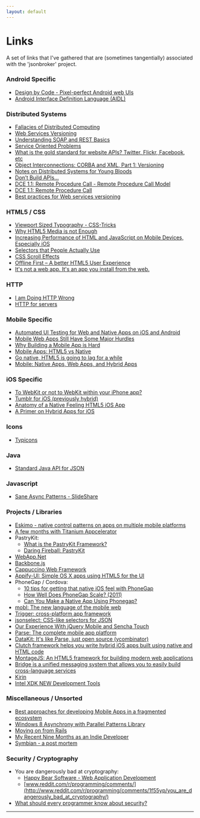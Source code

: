 ```yaml
---
layout: default
---
```




Links
=================

A set of links that I've gathered that are (sometimes tangentially) 
associated with the 'jsonbroker' project.


### Android Specific

* [Design by Code - Pixel-perfect Android web UIs](http://designbycode.tumblr.com/post/1127120282/pixel-perfect-android-web-ui)
* [Android Interface Definition Language (AIDL)](http://developer.android.com/guide/components/aidl.html)
 
### Distributed Systems

* [Fallacies of Distributed Computing](http://en.wikipedia.org/wiki/Fallacies_of_Distributed_Computing)
* [Web Services Versioning](http://www.oracle.com/technetwork/articles/web-services-versioning-094384.html)
* [Understanding SOAP and REST Basics](http://blog.smartbear.com/apis/understanding-soap-and-rest-basics/)
* [Service Oriented Problems](http://www.rdegges.com/service-oriented-problems/)
* [What is the gold standard for website APIs? Twitter, Flickr, Facebook, etc](http://stackoverflow.com/questions/297005/what-is-the-gold-standard-for-website-apis-twitter-flickr-facebook-etc)
* [Object Interconnections: CORBA and XML, Part 1: Versioning](http://oss.org.cn/ossdocs/corba/xml/)
* [Notes on Distributed Systems for Young Bloods](http://www.somethingsimilar.com/2013/01/14/notes-on-distributed-systems-for-young-bloods/)
* [Don’t Build APIs…](http://ceklog.kindel.com/2012/04/18/dont-build-apis/)
* [DCE 1.1: Remote Procedure Call - Remote Procedure Call Model](http://pubs.opengroup.org/onlinepubs/9629399/chap6.htm)
* [DCE 1.1: Remote Procedure Call](http://pubs.opengroup.org/onlinepubs/9629399/)
* [Best practices for Web services versioning](http://www.ibm.com/developerworks/webservices/library/ws-version/)

### HTML5 / CSS

* [Viewport Sized Typography - CSS-Tricks](http://css-tricks.com/viewport-sized-typography/)
* [Why HTML5 Media is not Enough](http://ofmlabs.org/articles/dublin.html)
* [Increasing Performance of HTML and JavaScript on Mobile Devices, Especially iOS](http://the.ichibod.com/kiji/increasing-performance-of-html-and-javascript-on-mobile-devices-especially-ios/)
* [Selectors that People Actually Use](http://ejohn.org/blog/selectors-that-people-actually-use/)
* [CSS Scroll Effects](http://lab.hakim.se/scroll-effects/)
* [Offline First – A better HTML5 User Experience](http://blog.joelambert.co.uk/2012/11/26/offline-first-a-better-html5-user-experience/)
* [It's not a web app. It's an app you install from the web.](http://blog.forecast.io/its-not-a-web-app-its-an-app-you-install-from-the-web/)

### HTTP

* [I am Doing HTTP Wrong](http://lucumr.pocoo.org/2012/4/14/im-doing-http-wrong/)
* [HTTP for servers](http://www.and.org/texts/server-http)

### Mobile Specific

* [Automated UI Testing for Web and Native Apps on iOS and Android](http://www.slideshare.net/operationmobile/automated-ui-testing-for-web-and-native-apps-on-ios-and-android-10261455)
* [Mobile Web Apps Still Have Some Major Hurdles](http://reefpoints.dockyard.com/2011/11/10/mobile-web-apps.html)
* [Why Building a Mobile App is Hard](https://news.ycombinator.com/item?id=3534606) 
* [Mobile Apps: HTML5 vs Native](http://www.ericsink.com/entries/html5_vs_native_apps.html)
* [Go native, HTML5 is going to lag for a while](http://blog.suthakamal.com/2012/08/go-native-html5-is-going-to-lag-for.html)
* [Mobile: Native Apps, Web Apps, and Hybrid Apps](http://www.nngroup.com/articles/mobile-native-apps/)


### iOS Specific

* [To WebKit or not to WebKit within your iPhone app?](http://drnicwilliams.com/2008/11/10/to-webkit-or-not-to-webkit-within-your-iphone-app/)
* [Tumblr for iOS (previously hybrid)](http://zachwill.com/tumblr-ios/)
* [Anatomy of a Native Feeling HTML5 iOS App](http://justinvincent.com/page/2043/anatomy-of-a-native-feeling-html5-ios-app)
* [A Primer on Hybrid Apps for iOS](https://www.cocoacontrols.com/posts/a-primer-on-hybrid-apps-for-ios)


### Icons

* [Typicons](http://www.typicons.com/)


### Java

* [Standard Java API for JSON](http://www.infoq.com/news/2013/04/standard-java-api-for-json)


### Javascript

* [Sane Async Patterns - SlideShare](http://www.slideshare.net/TrevorBurnham/sane-async-patterns)


### Projects / Libraries


* [Eskimo - native control patterns on apps on multiple mobile platforms](https://github.com/People-in-action/eskimo)
* [A few months with Titanium Appcelerator](http://pasamio.com/2011/07/02/a-few-months-with-titanium-appcelerator/)
* PastryKit:
  * [What is the PastryKit Framework?](http://stackoverflow.com/questions/1143589/what-is-the-pastrykit-framework)
  * [Daring Fireball: PastryKit](http://daringfireball.net/2009/12/pastrykit)
* [WebApp.Net](http://webapp-net.com/)
* [Backbone.js](http://documentcloud.github.com/backbone/)
* [Cappuccino Web Framework](http://cappuccino.org/)
* [Appify-UI: Simple OS X apps using HTML5 for the UI](https://github.com/subtleGradient/Appify-UI)
* PhoneGap / Cordova:
	* [10 tips for getting that native iOS feel with PhoneGap ]()
	* [How Well Does PhoneGap Scale? (2011)](http://floatlearning.com/2011/05/how-well-does-phonegap-scale/)	
	* [Can You Make a Native App Using Phonegap?](http://blog.guillermowinkler.com/blog/2013/02/10/can-you-make-a-native-app-using-phonegap/)
* [mobl: The new language of the mobile web](http://www.mobl-lang.org/)
* [Trigger: cross-platform app framework](https://trigger.io/)
* [jsonselect: CSS-like selectors for JSON](http://jsonselect.org/)
* [Our Experience With jQuery Mobile and Sencha Touch](http://blog.roveb.com/post/17259708005/our-experience-with-jquery-mobile-and-sencha-touch)
* [Parse: The complete mobile app platform](https://www.parse.com/)
* [DataKit: It's like Parse, just open source (ycombinator)](https://news.ycombinator.com/item?id=3765365)
* [Clutch framework helps you write hybrid iOS apps built using native and HTML code](http://clutchio.github.io/)
* [MontageJS: An HTML5 framework for building modern web applications](http://montagejs.org/)
* [Bridge is a unified messaging system that allows you to easily build cross-language services](https://github.com/getbridge/bridge-js)
* [Kirin](https://github.com/kirinjs/kirin)
* [Intel XDK NEW Development Tools](http://software.intel.com/en-us/html5/tools)


### Miscellaneous / Unsorted

* [Best approaches for developing Mobile Apps in a fragmented ecosystem](http://news.ycombinator.com/item?id=3253972)
* [Windows 8 Asynchrony with Parallel Patterns Library](http://blogs.msdn.com/b/nativeconcurrency/archive/2011/09/22/windows-8-asynchrony-with-ppl.aspx)
* [Moving on from Rails](http://hawkins.io/2011/11/moving_on_from_rails/)
* [My Recent Nine Months as an Indie Developer](http://www.indie-story.com/looking-back-my-recent-nine-months-as-an-indie-developer/)
* [Symbian - a post mortem](https://docs.google.com/document/d/1r04yjaQoL1c_vuwQr-CdbDQ8EjGVGOL_1V6BNVWaR1c/edit?pli=1)


### Security / Cryptography


* You are dangerously bad at cryptography:
	* [Happy Bear Software - Web Application Development](http://happybearsoftware.com/you-are-dangerously-bad-at-cryptography.html)
	* [www.reddit.com/r/programming/comments/](http://www.reddit.com/r/programming/comments/1f55yp/you_are_dangerously_bad_at_cryptography/)
* [What should every programmer know about security?](http://stackoverflow.com/questions/2794016/what-should-every-programmer-know-about-security)



----
